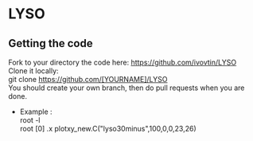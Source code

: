 # LYSO
## Getting the code
Fork to your directory the code here: https://github.com/ivovtin/LYSO<br />
Clone it locally:<br />
git clone https://github.com/[YOURNAME]/LYSO <br />
You should create your own branch, then do pull requests when you are done. <br />
- Example : <br />
root -l <br /> 
root [0] .x plotxy_new.C("lyso30minus",100,0,0,23,26)

